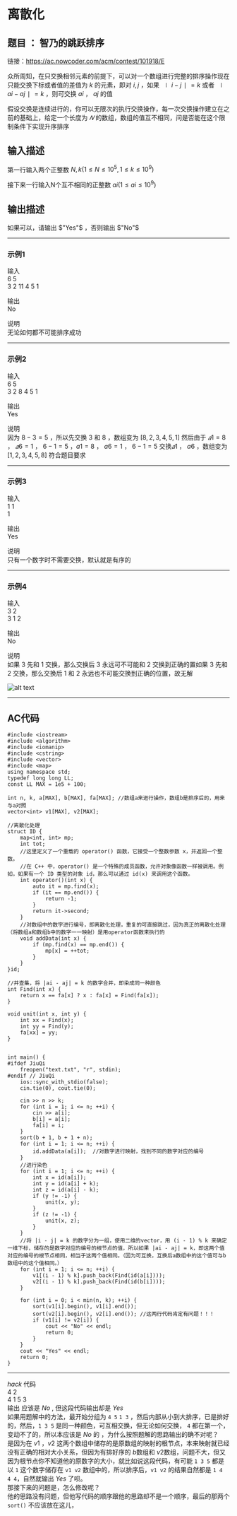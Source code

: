 # 离散化

## 题目 ： 智乃的跳跃排序

链接：https://ac.nowcoder.com/acm/contest/101918/E


众所周知，在只交换相邻元素的前提下，可以对一个数组进行完整的排序操作现在只能交换下标或者值的差值为 $k$ 的元素，即对 $i,j$ ，如果 $∣i−j∣=k$ 或者 $∣a i −a j∣=k$ ，则可交换  $a i$ ， $a j$ 的值

假设交换是连续进行的，你可以无限次的执行交换操作，每一次交换操作建立在之前的基础上，给定一个长度为 $𝑁$ 的数组，数组的值互不相同，问是否能在这个限制条件下实现升序排序

## 输入描述

第一行输入两个正整数 $N,k(1≤N≤10^5,1≤k≤10^9)$ 

接下来一行输入N个互不相同的正整数 $a i (1≤a i ≤10^9)$

## 输出描述

如果可以，请输出 $"Yes"$ ，否则输出 $"No"$

---

### 示例1

输入  
6 5  
3 2 11 4 5 1

输出  
No

说明  
无论如何都不可能排序成功

---
### 示例2

输入  
6 5  
3 2 8 4 5 1

输出  
Yes

说明  
因为 $8−3=5$ ，所以先交换 $3$ 和 $8$ ，数组变为 $[8,2,3,4,5,1]$ 
然后由于 $𝑎1=8$ ， $𝑎6=1$ ， $6−1=5$ ，$a 1=8$ ， $a 6 =1$ ， $6−1=5$ 交换$𝑎1$ ， $a6$ ，数组变为 $[1,2,3,4,5,8]$ 符合题目要求

---
### 示例3
输入  
1 1  
1

输出  
Yes  

说明  
只有一个数字时不需要交换，默认就是有序的

---
### 示例4
输入  
3 2  
3 1 2

输出  
No

说明  
如果 $3$ 先和 $1$ 交换，那么交换后 $3$ 永远可不可能和 $2$ 交换到正确的置如果 $3$ 先和 $2$ 交换，那么交换后 $1$ 和 $2$ 永远也不可能交换到正确的位置，故无解


![alt text](image.png)


---

## AC代码
```
#include <iostream>
#include <algorithm>
#include <iomanip>
#include <cstring>
#include <vector>
#include <map>
using namespace std;
typedef long long LL;
const LL MAX = 1e5 + 100;

int n, k, a[MAX], b[MAX], fa[MAX]; //数组a来进行操作，数组b是排序后的，用来与a对照
vector<int> v1[MAX], v2[MAX];

//离散化处理
struct ID {
    map<int, int> mp;
    int tot;
    //这里定义了一个重载的 operator() 函数，它接受一个整数参数 x，并返回一个整数。
    //在 C++ 中，operator() 是一个特殊的成员函数，允许对象像函数一样被调用。例如，如果有一个 ID 类型的对象 id，那么可以通过 id(x) 来调用这个函数。
    int operator()(int x) {
        auto it = mp.find(x);
        if (it == mp.end()) {
            return -1;
        }
        return it->second;
    }
    //对数组中的数字进行编号，即离散化处理，重复的可直接跳过，因为真正的离散化处理（将数组a和数组b中的数字一一映射）是用operator函数来执行的
    void addData(int x) {
        if (mp.find(x) == mp.end()) {
            mp[x] = ++tot;
        }
    }
}id;

//并查集，将 |ai - aj| = k 的数字合并，即染成同一种颜色
int Find(int x) {
    return x == fa[x] ? x : fa[x] = Find(fa[x]);
}

void unit(int x, int y) {
    int xx = Find(x);
    int yy = Find(y);
    fa[xx] = yy;
}


int main() {
#ifdef JiuQi
    freopen("text.txt", "r", stdin);
#endif // JiuQi
    ios::sync_with_stdio(false);
    cin.tie(0), cout.tie(0);

    cin >> n >> k;
    for (int i = 1; i <= n; ++i) {
        cin >> a[i];
        b[i] = a[i];
        fa[i] = i;
    }
    sort(b + 1, b + 1 + n);
    for (int i = 1; i <= n; ++i) {
        id.addData(a[i]);  //对数字进行映射，找到不同的数字对应的编号
    }
    //进行染色
    for (int i = 1; i <= n; ++i) {
        int x = id(a[i]);
        int y = id(a[i] + k);
        int z = id(a[i] - k);
        if (y != -1) {
            unit(x, y);
        }
        if (z != -1) {
            unit(x, z);
        }
    }
    //将 |i - j| = k 的数字分为一组，使用二维的vector，用 (i - 1) % k 来确定一维下标，储存的是数字对应的编号的根节点的值，所以如果 |ai - aj| = k，即这两个值对应的编号的根节点相同，相当于这两个值相同。（因为可互换，互换后a数组中的这个值可与b数组中的这个值相同。）
    for (int i = 1; i <= n; ++i) {
        v1[(i - 1) % k].push_back(Find(id(a[i])));
        v2[(i - 1) % k].push_back(Find(id(b[i])));
    }

    for (int i = 0; i < min(n, k); ++i) {
        sort(v1[i].begin(), v1[i].end());
        sort(v2[i].begin(), v2[i].end()); //这两行代码肯定有问题！！！ 
        if (v1[i] != v2[i]) {
            cout << "No" << endl;
            return 0;
        }
    }
    cout << "Yes" << endl;
    return 0;
}
```
---

$hack$ 代码  
4 2  
4 1 5 3  
输出 应该是 $No$ , 但这段代码输出却是 $Yes$  
如果用题解中的方法，最开始分组为 `4 5` `1 3` ，然后内部从小到大排序，已是排好的，然后，`1 3 5` 是同一种颜色，可互相交换，但无论如何交换， `4` 都在第一个，变动不了的，所以本应该是 $No$ 的 ，为什么按照题解的思路输出的确不对呢？  
是因为在 $v1$ ，$v2$ 这两个数组中储存的是原数组的映射的根节点，本来映射就已经没有正确的相对大小关系，但因为有排好序的 $b$数组和 $v2$数组，问题不大，但又因为根节点你不知道他的原数字的大小，就比如说这段代码，有可能 `1 3 5` 都是以 `1` 这个数字储存在 `v1 v2` 数组中的，所以排序后，`v1 v2` 的结果自然都是 `1 4 `  `4 4`，自然就输出 $Yes$ 了呗。  
那接下来的问题是，怎么修改呢？  
他的思路没有问题，但他写代码的顺序跟他的思路却不是一个顺序，最后的那两个 `sort()` 不应该放在这儿，